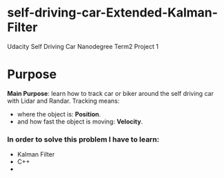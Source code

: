 # self-driving-car-Extended-Kalman-Filter
Udacity Self Driving Car Nanodegree Term2 Project 1
# Purpose
**Main Purpose**: learn how to track car or biker around the self driving car with Lidar and Randar. Tracking means:
* where the object is: **Position**.
* and how fast the object is moving: **Velocity**.

### In order to solve this problem I have to learn:
* Kalman Filter
* C++
* 
